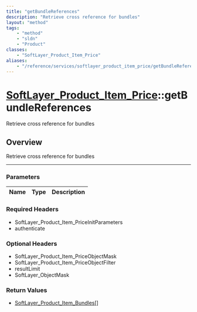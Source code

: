 ```yaml
---
title: "getBundleReferences"
description: "Retrieve cross reference for bundles"
layout: "method"
tags:
    - "method"
    - "sldn"
    - "Product"
classes:
    - "SoftLayer_Product_Item_Price"
aliases:
    - "/reference/services/softlayer_product_item_price/getBundleReferences"
---
```

# [SoftLayer_Product_Item_Price](/reference/services/SoftLayer_Product_Item_Price)::getBundleReferences


Retrieve cross reference for bundles


## Overview 
Retrieve cross reference for bundles

-----

### Parameters 
|Name | Type | Description |
| --- | --- | --- |


### Required Headers
* SoftLayer_Product_Item_PriceInitParameters
* authenticate


### Optional Headers
* SoftLayer_Product_Item_PriceObjectMask
* SoftLayer_Product_Item_PriceObjectFilter
* resultLimit
* SoftLayer_ObjectMask

### Return Values
* <a href='/reference/datatypes/SoftLayer_Product_Item_Bundles'>SoftLayer_Product_Item_Bundles[] </a>




